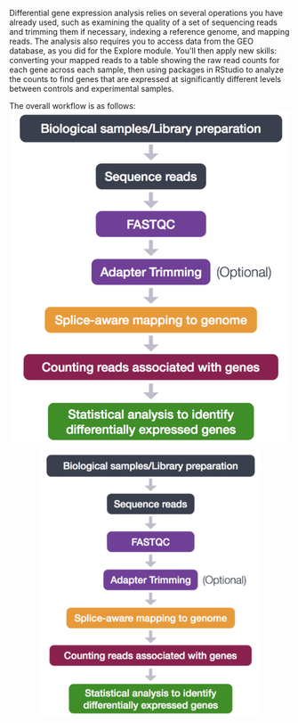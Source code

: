 Differential gene expression analysis relies on several operations you have already used, such as examining the quality of a set of sequencing reads and trimming them if necessary, indexing a reference genome, and mapping reads. The analysis also requires you to access data from the GEO database, as you did for the Explore module. You'll then apply new skills: converting your mapped reads to a table showing the raw read counts for each gene across each sample, then using packages in RStudio to analyze the counts to find genes that are expressed at significantly different levels between controls and experimental samples.

The overall workflow is as follows:
![alt text](https://github.com/jamiehenzy/Genome_analysis_DGE/blob/assets/DGE_workflow.png)

<img src="https://github.com/jamiehenzy/Genome_analysis_DGE/blob/assets/DGE_workflow.png" alt="DGE_workflow" width="400" style="display: block; margin: 0 auto;"/>
